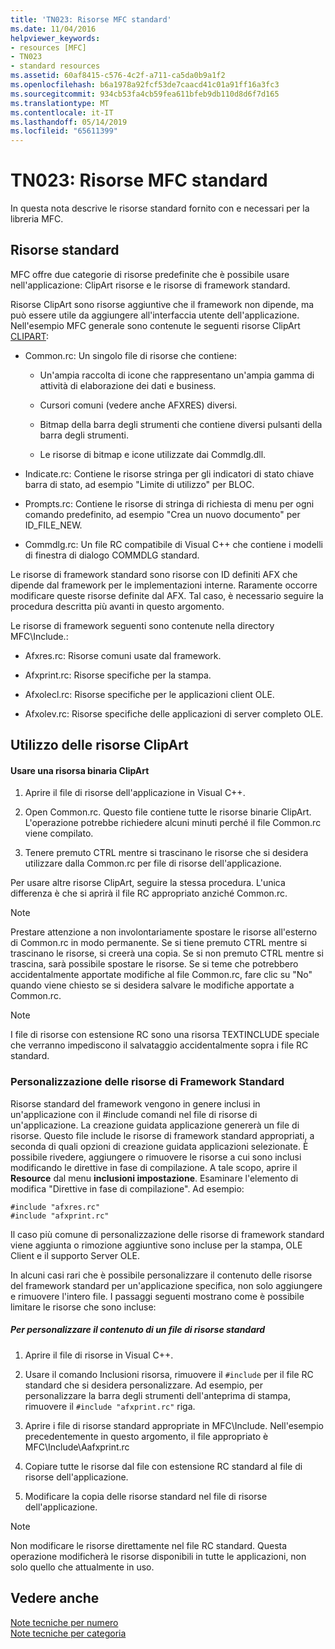 ```yaml
---
title: 'TN023: Risorse MFC standard'
ms.date: 11/04/2016
helpviewer_keywords:
- resources [MFC]
- TN023
- standard resources
ms.assetid: 60af8415-c576-4c2f-a711-ca5da0b9a1f2
ms.openlocfilehash: b6a1978a92fcf53de7caacd41c01a91ff16a3fc3
ms.sourcegitcommit: 934cb53fa4cb59fea611bfeb9db110d8d6f7d165
ms.translationtype: MT
ms.contentlocale: it-IT
ms.lasthandoff: 05/14/2019
ms.locfileid: "65611399"
---
```

# <a name="tn023-standard-mfc-resources"></a>TN023: Risorse MFC standard

In questa nota descrive le risorse standard fornito con e necessari per la libreria MFC.

## <a name="standard-resources"></a>Risorse standard

MFC offre due categorie di risorse predefinite che è possibile usare nell'applicazione: ClipArt risorse e le risorse di framework standard.

Risorse ClipArt sono risorse aggiuntive che il framework non dipende, ma può essere utile da aggiungere all'interfaccia utente dell'applicazione. Nell'esempio MFC generale sono contenute le seguenti risorse ClipArt [CLIPART](../overview/visual-cpp-samples.md):

- Common.rc: Un singolo file di risorse che contiene:

   - Un'ampia raccolta di icone che rappresentano un'ampia gamma di attività di elaborazione dei dati e business.

   - Cursori comuni (vedere anche AFXRES) diversi.

   - Bitmap della barra degli strumenti che contiene diversi pulsanti della barra degli strumenti.

   - Le risorse di bitmap e icone utilizzate dai Commdlg.dll.

- Indicate.rc: Contiene le risorse stringa per gli indicatori di stato chiave barra di stato, ad esempio "Limite di utilizzo" per BLOC.

- Prompts.rc: Contiene le risorse di stringa di richiesta di menu per ogni comando predefinito, ad esempio "Crea un nuovo documento" per ID_FILE_NEW.

- Commdlg.rc: Un file RC compatibile di Visual C++ che contiene i modelli di finestra di dialogo COMMDLG standard.

Le risorse di framework standard sono risorse con ID definiti AFX che dipende dal framework per le implementazioni interne. Raramente occorre modificare queste risorse definite dal AFX. Tal caso, è necessario seguire la procedura descritta più avanti in questo argomento.

Le risorse di framework seguenti sono contenute nella directory MFC\Include.:

- Afxres.rc: Risorse comuni usate dal framework.

- Afxprint.rc: Risorse specifiche per la stampa.

- Afxolecl.rc: Risorse specifiche per le applicazioni client OLE.

- Afxolev.rc: Risorse specifiche delle applicazioni di server completo OLE.

## <a name="using-clip-art-resources"></a>Utilizzo delle risorse ClipArt

#### <a name="to-use-a-clip-art-binary-resource"></a>Usare una risorsa binaria ClipArt

1. Aprire il file di risorse dell'applicazione in Visual C++.

1. Open Common.rc. Questo file contiene tutte le risorse binarie ClipArt. L'operazione potrebbe richiedere alcuni minuti perché il file Common.rc viene compilato.

1. Tenere premuto CTRL mentre si trascinano le risorse che si desidera utilizzare dalla Common.rc per file di risorse dell'applicazione.

Per usare altre risorse ClipArt, seguire la stessa procedura. L'unica differenza è che si aprirà il file RC appropriato anziché Common.rc.

> [!NOTE]
>  Prestare attenzione a non involontariamente spostare le risorse all'esterno di Common.rc in modo permanente. Se si tiene premuto CTRL mentre si trascinano le risorse, si creerà una copia. Se si non premuto CTRL mentre si trascina, sarà possibile spostare le risorse. Se si teme che potrebbero accidentalmente apportate modifiche al file Common.rc, fare clic su "No" quando viene chiesto se si desidera salvare le modifiche apportate a Common.rc.

> [!NOTE]
>  I file di risorse con estensione RC sono una risorsa TEXTINCLUDE speciale che verranno impediscono il salvataggio accidentalmente sopra i file RC standard.

### <a name="customizing-standard-framework-resources"></a>Personalizzazione delle risorse di Framework Standard

Risorse standard del framework vengono in genere inclusi in un'applicazione con il #include comandi nel file di risorse di un'applicazione. La creazione guidata applicazione genererà un file di risorse. Questo file include le risorse di framework standard appropriati, a seconda di quali opzioni di creazione guidata applicazioni selezionate. È possibile rivedere, aggiungere o rimuovere le risorse a cui sono inclusi modificando le direttive in fase di compilazione. A tale scopo, aprire il **Resource** dal menu **inclusioni impostazione**. Esaminare l'elemento di modifica "Direttive in fase di compilazione". Ad esempio:

```
#include "afxres.rc"
#include "afxprint.rc"
```

Il caso più comune di personalizzazione delle risorse di framework standard viene aggiunta o rimozione aggiuntive sono incluse per la stampa, OLE Client e il supporto Server OLE.

In alcuni casi rari che è possibile personalizzare il contenuto delle risorse del framework standard per un'applicazione specifica, non solo aggiungere e rimuovere l'intero file. I passaggi seguenti mostrano come è possibile limitare le risorse che sono incluse:

##### <a name="to-customize-the-contents-of-a-standard-resource-file"></a>Per personalizzare il contenuto di un file di risorse standard

1. Aprire il file di risorse in Visual C++.

1. Usare il comando Inclusioni risorsa, rimuovere il `#include` per il file RC standard che si desidera personalizzare. Ad esempio, per personalizzare la barra degli strumenti dell'anteprima di stampa, rimuovere il `#include "afxprint.rc"` riga.

1. Aprire i file di risorse standard appropriate in MFC\Include. Nell'esempio precedentemente in questo argomento, il file appropriato è MFC\Include\Aafxprint.rc

1. Copiare tutte le risorse dal file con estensione RC standard al file di risorse dell'applicazione.

1. Modificare la copia delle risorse standard nel file di risorse dell'applicazione.

> [!NOTE]
>  Non modificare le risorse direttamente nel file RC standard. Questa operazione modificherà le risorse disponibili in tutte le applicazioni, non solo quello che attualmente in uso.

## <a name="see-also"></a>Vedere anche

[Note tecniche per numero](../mfc/technical-notes-by-number.md)<br/>
[Note tecniche per categoria](../mfc/technical-notes-by-category.md)

